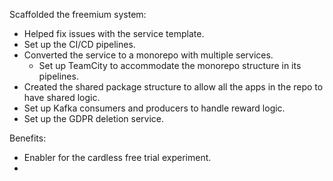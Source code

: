 Scaffolded the freemium system:
- Helped fix issues with the service template.
- Set up the CI/CD pipelines.
- Converted the service to a monorepo with multiple services.
	- Set up TeamCity to accommodate the monorepo structure in its pipelines.
- Created the shared package structure to allow all the apps in the repo to have shared logic.
- Set up Kafka consumers and producers to handle reward logic.
- Set up the GDPR deletion service.

Benefits:
- Enabler for the cardless free trial experiment.
- 